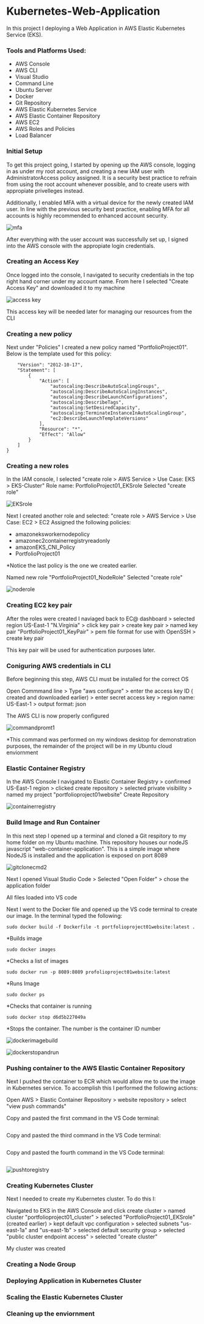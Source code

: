 # Kubernetes-Web-Application

In this project I deploying a Web Application in AWS Elastic Kubernetes Service (EKS).

### Tools and Platforms Used:

- AWS Console
- AWS CLI
- Visual Studio
- Command Line
- Ubuntu Server
- Docker
- Git Repository
- AWS Elastic Kubernetes Service
- AWS Elastic Container Repository
- AWS EC2
- AWS Roles and Policies
- Load Balancer

### Initial Setup

To get this project going, I started by opening up the AWS console, logging in as under my root account, and creating a new IAM user with AdministratorAccess policy assigned. It is a security best practice to refrain from using the root account whenever possible, and to create users with appropiate privelleges instead.

Additionally, I enabled MFA with a virtual device for the newly created IAM user. In line with the previous security best practice, enabling MFA for all accounts is highly recommended to enhanced account security.

![mfa](https://github.com/LouisXB/Kubernetes-Web-Application/assets/115196076/7be59c75-820f-47e2-9741-bd4e76c4f8f6)

After everything with the user account was successfully set up, I signed into the AWS console with the appropiate login credentials.

### Creating an Access Key

Once logged into the console, I navigated to security credentials in the top right hand corner under my account name.
From here  I selected "Create Access Key" and downloaded it to my machine

![access key](https://github.com/LouisXB/Kubernetes-Web-Application/assets/115196076/9a49b5ef-6a9f-4800-9b48-385f27e64253)

This access key will be needed later for managing our resources from the CLI

### Creating a new policy

Next under "Policies" I created a new policy named "PortfolioProject01". Below is the template used for this policy:

```{
    "Version": "2012-10-17",
    "Statement": [
        {
            "Action": [
                "autoscaling:DescribeAutoScalingGroups",
                "autoscaling:DescribeAutoScalingInstances",
                "autoscaling:DescribeLaunchConfigurations",
                "autoscaling:DescribeTags",
                "autoscaling:SetDesiredCapacity",
                "autoscaling:TerminateInstanceInAutoScalingGroup",
                "ec2:DescribeLaunchTemplateVersions"
            ],
            "Resource": "*",
            "Effect": "Allow"
        }
    ]
}
 ```

### Creating a new roles

In the IAM console, I selected "create role > AWS Service > Use Case: EKS > EKS-Cluster"
Role name: PortfolioProject01_EKSrole
Selected "create role"

![EKSrole](https://github.com/LouisXB/Kubernetes-Web-Application/assets/115196076/f9068d21-21b6-4386-9505-0ed325424fdd)


Next I created another role and selected: "create role > AWS Service > Use Case: EC2 > EC2 
Assigned the following policies:

- amazoneksworkernodepolicy
- amazonec2containerregistryreadonly
- amazonEKS_CNI_Policy
- PortfolioProject01

*Notice the last policy is the one we created earlier.

Named new role "PortfolioProject01_NodeRole"
Selected "create role"

![noderole](https://github.com/LouisXB/Kubernetes-Web-Application/assets/115196076/bfb75950-e1ef-4bea-97a8-4f06a77e470b)

### Creating EC2 key pair

After the roles were created I naviaged back to EC@ dashboard > selected region US-East-1 "N.Virginia" > click key pair > create key pair > named key pair "PortfolioProject01_KeyPair" > pem file format for use with OpenSSH > create key pair

This key pair will be used for authentication purposes later.

### Coniguring AWS credentials in CLI

Before beginning this step, AWS CLI must be installed for the correct OS

Open Commmand line > Type "aws configure" > enter the access key ID ( created and downloaded earlier) > enter secret access key > region name: US-East-1 > output format: json

The AWS CLI is now properly configured

![commandpromt1](https://github.com/LouisXB/Kubernetes-Web-Application/assets/115196076/11bb0711-7fe7-4ddd-a72c-b1537be18459)

*This command was performed on my windows desktop for demonstration purposes, the remainder of the project will be in my Ubuntu cloud enviornment

### Elastic Container Registry

In the AWS Console I navigated to Elastic Container Registry > confirmed US-East-1 region > clicked create repository > selected private visibility > named my project "portfolioproject01website"
Create Repository

![containerregistry](https://github.com/LouisXB/Kubernetes-Web-Application/assets/115196076/85e0b776-5aba-4034-bacf-7752a14fee97)

### Build Image and Run Container

In this next step I opened up a terminal and cloned a Git respitory to my home folder on my Ubuntu machine. This repository houses our nodeJS javascript "web-container-application".
This is a simple image where NodeJS is installed and the application is exposed on port 8089

![gitclonecmd2](https://github.com/LouisXB/Kubernetes-Web-Application/assets/115196076/c2a421a2-5d89-402c-97e8-56c2a838aaa0)

Next I opened Visual Studio Code > Selected "Open Folder" > chose the application folder

All files loaded into VS code

Next I went to the Docker file and opened up the VS code terminal to create our image. In the terminal typed the following: 

```
sudo docker build -f Dockerfile -t portfolioproject01website:latest .
 ```
*Builds image


```
sudo docker images
 ```
*Checks a list of images


```
sudo docker run -p 8089:8089 profolioproject01website:latest
 ```
*Runs Image


```
sudo docker ps
 ```
*Checks that container is running


```
sudo docker stop d6d5b227049a
 ```
*Stops the container. The number is the container ID number


![dockerimagebuild](https://github.com/LouisXB/Kubernetes-Web-Application/assets/115196076/126f3a91-3f57-4c94-88bf-9ba6e8215bf7)

![dockerstopandrun](https://github.com/LouisXB/Kubernetes-Web-Application/assets/115196076/87d86126-2c76-4e1e-abc2-d5bbc56b9df3)


###  Pushing container to the AWS Elastic Container Repository

Next I pushed the container to ECR which would allow me to use the image in Kubernetes service. To accomplish this I performed the following actions:

Open AWS > Elastic Container Repository > website repository > select "view push commands" 

Copy and pasted the first command in the VS Code terminal: 
```aws ecr get-login-password --region us-east-1 |sudo docker login --username AWS --password-stdin [MY ACCOUNT ID].dkr.ecr.us-east-1.amazonaws.com
 ```

Copy and pasted the third command in the VS Code terminal: 
```sudo docker tag portfolioproject01website:latest [MY ACCOUNT NUMBER].dkr.ecr.us-east-1.amazonaws.com/portfolioproject01website:latest
 ```

Copy and pasted the fourth command in the VS Code terminal: 
```sudo docker push [MY ACCOUNT NUMBER].dkr.ecr.us-east-1.amazonaws.com/portfolioproject01website:latest
 ```

![pushtoregistry](https://github.com/LouisXB/Kubernetes-Web-Application/assets/115196076/125135d2-4cea-45a6-845e-3879b8b1c291)


### Creating Kubernetes Cluster

Next I needed to create my Kubernetes cluster. To do this I:

Navigated to EKS in the AWS Console and click create cluster > named cluster "portfolioproject01_cluster" > selected "PortfolioProject01_EKSrole" (created earlier) > kept default vpc configuration > selected subnets "us-east-1a" and "us-east-1b" > selected default security group > selected "public cluster endpoint access" > selected "create cluster"

My cluster was created


### Creating a Node Group


### Deploying Application in Kubernetes Cluster


### Scaling the Elastic Kubernetes Cluster


### Cleaning up the enviornment


